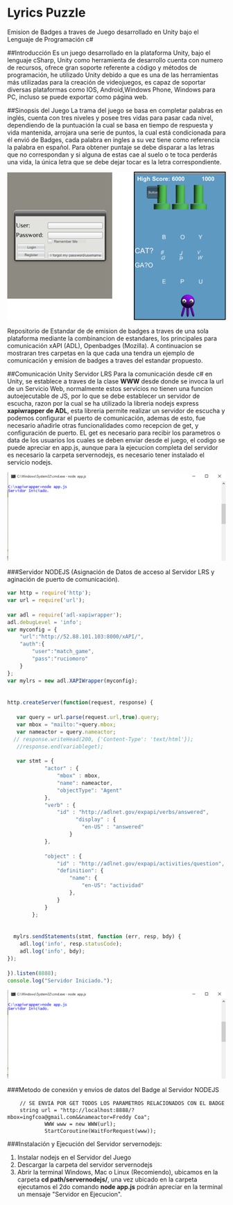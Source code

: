# Lyrics Puzzle
Emision de Badges a traves de Juego desarrollado en Unity bajo el Lenguaje de Programación c#

##Introducción
Es un juego desarrollado en la plataforma Unity, bajo el lenguaje cSharp, Unity como herramienta de desarrollo cuenta con numero de recursos, ofrece gran soporte referente a código y métodos de programación, he utilizado Unity debido a que es una de las herramientas más utilizadas para la creación de videojuegos, es capaz de soportar diversas plataformas como IOS, Android,Windows Phone, Windows para PC, incluso se puede exportar como página web.



##Sinopsis del Juego
La trama del juego se basa en completar palabras en inglés, cuenta con tres niveles y posee tres vidas para pasar cada nivel, dependiendo de la puntuación la cual se basa en tiempo de respuesta y vida mantenida, arrojara una serie de puntos, la cual está condicionada para él envió de Badges, cada palabra en ingles a su vez tiene como referencia la palabra en español. Para obtener puntaje se debe disparar a las letras que no correspondan y si alguna de estas cae al suelo o te toca perderás una vida, la única letra que se debe dejar tocar es la letra correspondiente.


![GitHub Logo](Images/screen.png)


Repositorio de Estandar de de emision de badges a traves de una sola plataforma mediante la combinancion de estandares, los principales para comunicación xAPI (ADL), Openbadges (Mozilla). A continuacion se mostraran tres carpetas en la que cada una tendra un ejemplo de comunicación y emision de badges a traves del estandar propuesto.


##Comunicación Unity Servidor LRS
Para la comunicación desde c# en Unity, se establece a traves de la clase **WWW** desde donde se invoca la url de un Servicio Web, normalmente estos servicios no tienen una funcion autoejecutable de JS, por lo que se debe establecer un servidor de escucha, razon por la cual se ha utilizado la libreria nodejs express **xapiwrapper de ADL**, esta libreria permite realizar un servidor de escucha y podemos configurar el puerto de comunicación, ademas de esto, fue necesario añadirle otras funcionalidades como recepcion de get, y configuración de puerto. EL get es necesario para recibir los parametros o data de los usuarios los cuales se deben enviar desde el juego, el codigo se puede apreciar en app.js, aunque para la ejecucion completa del servidor es necesario la carpeta servernodejs, es necesario tener instalado el servicio nodejs.

![GitHub Logo](Images/screen1.png)


###Servidor NODEJS (Asignación de Datos de acceso al Servidor LRS y aginación de puerto de comunicación).
```javascript
var http = require('http');
var url = require('url');

var adl = require('adl-xapiwrapper');
adl.debugLevel = 'info';
var myconfig = {
    "url":"http://52.88.101.103:8000/xAPI/",
    "auth":{
        "user":"match_game",
        "pass":"ruciomoro"
    }
};
var mylrs = new adl.XAPIWrapper(myconfig);


http.createServer(function(request, response) {

   var query = url.parse(request.url,true).query;
   var mbox = "mailto:"+query.mbox;
   var nameactor = query.nameactor;
  // response.writeHead(200, {'Content-Type': 'text/html'});
   //response.end(variableget);

   var stmt = {
            "actor" : {
                "mbox" : mbox, 
                "name": nameactor, 
                "objectType": "Agent"
            },
            "verb" : {
                "id" : "http://adlnet.gov/expapi/verbs/answered",
                      "display" : {
                        "en-US" : "answered"
                    }
            },

            "object" : {
                "id" : "http://adlnet.gov/expapi/activities/question", 
                "definition": {
                    "name": {
                        "en-US": "actividad"
                    },
                }
            }
        };


  mylrs.sendStatements(stmt, function (err, resp, bdy) {
    adl.log('info', resp.statusCode);
    adl.log('info', bdy);
});

}).listen(8888);
console.log("Servidor Iniciado.");

```

![GitHub Logo](Images/screen1.png)


###Metodo de conexión y envios de datos del Badge al Servidor NODEJS
```cSharp
	// SE ENVIA POR GET TODOS LOS PARAMETROS RELACIONADOS CON EL BADGE
    string url = "http://localhost:8888/?mbox=ingfcoa@gmail.com&&nameactor=Freddy Coa";
			WWW www = new WWW(url);
			StartCoroutine(WaitForRequest(www));
```

###Instalación y Ejecución del Servidor servernodejs:
1. Instalar nodejs en el Servidor del Juego
2. Descargar la carpeta del servidor servernodejs
3. Abrir la terminal Windows, Mac o Linux (Recomiendo), ubicamos en la carpeta **cd path/servernodejs/**, una vez ubicado en la carpeta ejecutamos el 2do comando **node app.js** podrán apreciar en la terminal un mensaje "Servidor en Ejecucion".

